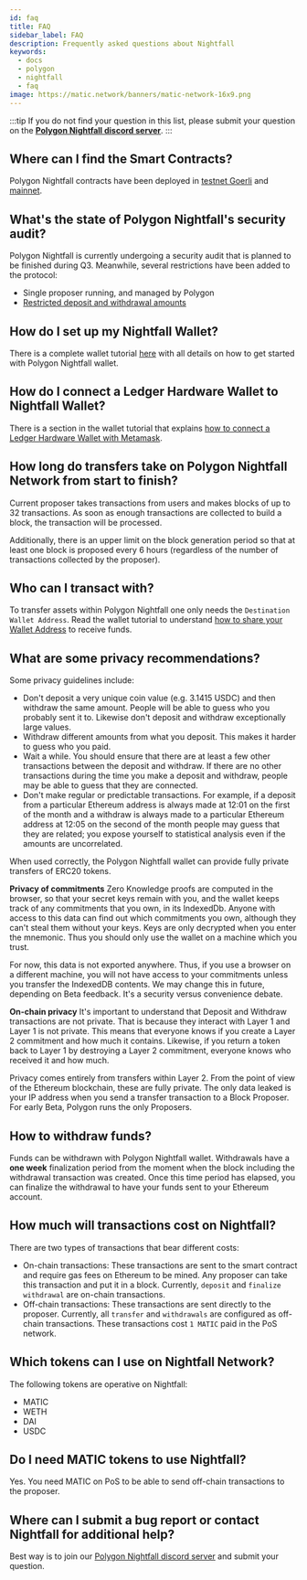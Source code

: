 ```yaml
---
id: faq
title: FAQ
sidebar_label: FAQ
description: Frequently asked questions about Nightfall
keywords:
  - docs
  - polygon
  - nightfall
  - faq
image: https://matic.network/banners/matic-network-16x9.png
---
```


:::tip
If you do not find your question in this list, please submit your question on the <ins>**[Polygon Nightfall discord server](https://discord.com/invite/pZkC3JV2bR)**</ins>.
:::

## Where can I find the Smart Contracts?

Polygon Nightfall contracts have been deployed in [testnet Goerli](../deployments/testnet.md) and [mainnet](../deployments/mainnet.md).

## What's the state of Polygon Nightfall's security audit?
Polygon Nightfall is currently undergoing a security audit that is planned to be finished during Q3. Meanwhile, several restrictions have been added to the protocol:

- Single proposer running, and managed by Polygon
- [Restricted deposit and withdrawal amounts](../tools/nightfall-wallet.md#deposit-and-withdraw-restrictions)

## How do I set up my Nightfall Wallet?
There is a complete wallet tutorial [here](../tools/nightfall-wallet.md) with all details on how to get started with Polygon Nightfall wallet.

## How do I connect a Ledger Hardware Wallet to Nightfall Wallet?
There is a section in the wallet tutorial that explains [how to connect a Ledger Hardware Wallet with Metamask](../tools/nightfall-wallet.md#how-to-connect-a-ledger-hardware-wallet-to-nightfall).

## How long do transfers take on Polygon Nightfall Network from start to finish?
Current proposer takes transactions from users and makes blocks of up to 32 transactions. As soon as enough transactions are collected to build a block, the transaction will be processed.

Additionally, there is an upper limit on the block generation period so that at least one block is proposed every 6 hours (regardless of the number of transactions collected by the proposer).

## Who can I transact with?
To transfer assets within Polygon Nightfall one only needs the `Destination Wallet Address`. Read the wallet tutorial to understand [how to share your Wallet Address](../tools/nightfall-wallet.md#your-wallet-address) to receive funds.

## What are some privacy recommendations?

Some privacy guidelines include:
- Don't deposit a very unique coin value (e.g. 3.1415 USDC) and then withdraw the same amount. People will be able to guess who you probably sent it to. Likewise don't deposit and withdraw exceptionally large values.
- Withdraw different amounts from what you deposit. This makes it harder to guess who you paid.
- Wait a while. You should ensure that there are at least a few other transactions between the deposit and withdraw. If there are no other transactions during the time you make a deposit and withdraw, people may be able to guess that they are connected.
- Don't make regular or predictable transactions. For example, if a deposit from a particular Ethereum address is always made at 12:01 on the first of the month and a withdraw is always made to a particular Ethereum address at 12:05 on the second of the month people may guess that they are related; you expose yourself to statistical analysis even if the amounts are uncorrelated.

When used correctly, the Polygon Nightfall wallet can provide fully private transfers of ERC20 tokens.

**Privacy of commitments** Zero Knowledge proofs are computed in the browser, so that your secret keys remain with you, and the wallet keeps track of any commitments that you own, in its IndexedDb. Anyone with access to this data can find out which commitments you own, although they can't steal them without your keys. Keys are only decrypted when you enter the mnemonic. Thus you should only use the wallet on a machine which you trust.

For now, this data is not exported anywhere. Thus, if you use a browser on a different machine, you will not have access to your commitments unless you transfer the IndexedDB contents. We may change this in future, depending on Beta feedback. It's a security versus convenience debate.

**On-chain privacy** It's important to understand that Deposit and Withdraw transactions are not private. That is because they interact with Layer 1 and Layer 1 is not private. This means that everyone knows if you create a Layer 2 commitment and how much it contains. Likewise, if you return a token back to Layer 1 by destroying a Layer 2 commitment, everyone knows who received it and how much.

Privacy comes entirely from transfers within Layer 2. From the point of view of the Ethereum blockchain, these are fully private. The only data leaked is your IP address when you send a transfer transaction to a Block Proposer. For early Beta, Polygon runs the only Proposers.


## How to withdraw funds?
Funds can be withdrawn with Polygon Nightfall wallet. Withdrawals have a **one week** finalization period from the moment when the block including the withdrawal transaction was created. Once this time period has elapsed, you can finalize the withdrawal to have your funds sent to your Ethereum account.

## How much will transactions cost on Nightfall?
There are two types of transactions that bear different costs:

- On-chain transactions: These transactions are sent to the smart contract and require gas fees on Ethereum to be mined. Any proposer can take this transaction and put it in a block. Currently, `deposit` and `finalize withdrawal` are on-chain transactions.
- Off-chain transactions: These transactions are sent directly to the proposer. Currently, all `transfer` and `withdrawals` are configured as off-chain transactions. These transactions cost `1 MATIC` paid in the PoS network.

## Which tokens can I use on Nightfall Network?
The following tokens are operative on Nightfall:

- MATIC
- WETH
- DAI
- USDC

## Do I need MATIC tokens to use Nightfall?
Yes. You need MATIC on PoS to be able to send off-chain transactions to the proposer.

## Where can I submit a bug report or contact Nightfall for additional help?
Best way is to join our [Polygon Nightfall discord server](https://discord.com/invite/pZkC3JV2bR) and submit your question.
